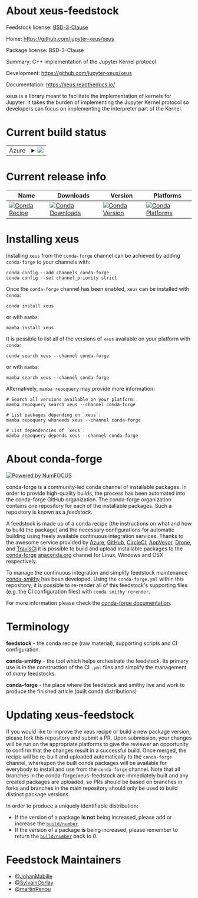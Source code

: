 About xeus-feedstock
====================

Feedstock license: [BSD-3-Clause](https://github.com/conda-forge/xeus-feedstock/blob/main/LICENSE.txt)

Home: https://github.com/jupyter-xeus/xeus

Package license: BSD-3-Clause

Summary: C++ implementation of the Jupyter Kernel protocol

Development: https://github.com/jupyter-xeus/xeus

Documentation: https://xeus.readthedocs.io/

xeus is a library meant to facilitate the implementation of kernels for Jupyter. It takes the burden of implementing the Jupyter Kernel protocol so developers can focus on implementing the interpreter part of the Kernel.

Current build status
====================


<table>
    
  <tr>
    <td>Azure</td>
    <td>
      <details>
        <summary>
          <a href="https://dev.azure.com/conda-forge/feedstock-builds/_build/latest?definitionId=2159&branchName=main">
            <img src="https://dev.azure.com/conda-forge/feedstock-builds/_apis/build/status/xeus-feedstock?branchName=main">
          </a>
        </summary>
        <table>
          <thead><tr><th>Variant</th><th>Status</th></tr></thead>
          <tbody><tr>
              <td>linux_64</td>
              <td>
                <a href="https://dev.azure.com/conda-forge/feedstock-builds/_build/latest?definitionId=2159&branchName=main">
                  <img src="https://dev.azure.com/conda-forge/feedstock-builds/_apis/build/status/xeus-feedstock?branchName=main&jobName=linux&configuration=linux%20linux_64_" alt="variant">
                </a>
              </td>
            </tr><tr>
              <td>linux_aarch64</td>
              <td>
                <a href="https://dev.azure.com/conda-forge/feedstock-builds/_build/latest?definitionId=2159&branchName=main">
                  <img src="https://dev.azure.com/conda-forge/feedstock-builds/_apis/build/status/xeus-feedstock?branchName=main&jobName=linux&configuration=linux%20linux_aarch64_" alt="variant">
                </a>
              </td>
            </tr><tr>
              <td>linux_ppc64le</td>
              <td>
                <a href="https://dev.azure.com/conda-forge/feedstock-builds/_build/latest?definitionId=2159&branchName=main">
                  <img src="https://dev.azure.com/conda-forge/feedstock-builds/_apis/build/status/xeus-feedstock?branchName=main&jobName=linux&configuration=linux%20linux_ppc64le_" alt="variant">
                </a>
              </td>
            </tr><tr>
              <td>osx_64</td>
              <td>
                <a href="https://dev.azure.com/conda-forge/feedstock-builds/_build/latest?definitionId=2159&branchName=main">
                  <img src="https://dev.azure.com/conda-forge/feedstock-builds/_apis/build/status/xeus-feedstock?branchName=main&jobName=osx&configuration=osx%20osx_64_" alt="variant">
                </a>
              </td>
            </tr><tr>
              <td>osx_arm64</td>
              <td>
                <a href="https://dev.azure.com/conda-forge/feedstock-builds/_build/latest?definitionId=2159&branchName=main">
                  <img src="https://dev.azure.com/conda-forge/feedstock-builds/_apis/build/status/xeus-feedstock?branchName=main&jobName=osx&configuration=osx%20osx_arm64_" alt="variant">
                </a>
              </td>
            </tr><tr>
              <td>win_64</td>
              <td>
                <a href="https://dev.azure.com/conda-forge/feedstock-builds/_build/latest?definitionId=2159&branchName=main">
                  <img src="https://dev.azure.com/conda-forge/feedstock-builds/_apis/build/status/xeus-feedstock?branchName=main&jobName=win&configuration=win%20win_64_" alt="variant">
                </a>
              </td>
            </tr>
          </tbody>
        </table>
      </details>
    </td>
  </tr>
</table>

Current release info
====================

| Name | Downloads | Version | Platforms |
| --- | --- | --- | --- |
| [![Conda Recipe](https://img.shields.io/badge/recipe-xeus-green.svg)](https://anaconda.org/conda-forge/xeus) | [![Conda Downloads](https://img.shields.io/conda/dn/conda-forge/xeus.svg)](https://anaconda.org/conda-forge/xeus) | [![Conda Version](https://img.shields.io/conda/vn/conda-forge/xeus.svg)](https://anaconda.org/conda-forge/xeus) | [![Conda Platforms](https://img.shields.io/conda/pn/conda-forge/xeus.svg)](https://anaconda.org/conda-forge/xeus) |

Installing xeus
===============

Installing `xeus` from the `conda-forge` channel can be achieved by adding `conda-forge` to your channels with:

```
conda config --add channels conda-forge
conda config --set channel_priority strict
```

Once the `conda-forge` channel has been enabled, `xeus` can be installed with `conda`:

```
conda install xeus
```

or with `mamba`:

```
mamba install xeus
```

It is possible to list all of the versions of `xeus` available on your platform with `conda`:

```
conda search xeus --channel conda-forge
```

or with `mamba`:

```
mamba search xeus --channel conda-forge
```

Alternatively, `mamba repoquery` may provide more information:

```
# Search all versions available on your platform:
mamba repoquery search xeus --channel conda-forge

# List packages depending on `xeus`:
mamba repoquery whoneeds xeus --channel conda-forge

# List dependencies of `xeus`:
mamba repoquery depends xeus --channel conda-forge
```


About conda-forge
=================

[![Powered by
NumFOCUS](https://img.shields.io/badge/powered%20by-NumFOCUS-orange.svg?style=flat&colorA=E1523D&colorB=007D8A)](https://numfocus.org)

conda-forge is a community-led conda channel of installable packages.
In order to provide high-quality builds, the process has been automated into the
conda-forge GitHub organization. The conda-forge organization contains one repository
for each of the installable packages. Such a repository is known as a *feedstock*.

A feedstock is made up of a conda recipe (the instructions on what and how to build
the package) and the necessary configurations for automatic building using freely
available continuous integration services. Thanks to the awesome service provided by
[Azure](https://azure.microsoft.com/en-us/services/devops/), [GitHub](https://github.com/),
[CircleCI](https://circleci.com/), [AppVeyor](https://www.appveyor.com/),
[Drone](https://cloud.drone.io/welcome), and [TravisCI](https://travis-ci.com/)
it is possible to build and upload installable packages to the
[conda-forge](https://anaconda.org/conda-forge) [anaconda.org](https://anaconda.org/)
channel for Linux, Windows and OSX respectively.

To manage the continuous integration and simplify feedstock maintenance
[conda-smithy](https://github.com/conda-forge/conda-smithy) has been developed.
Using the ``conda-forge.yml`` within this repository, it is possible to re-render all of
this feedstock's supporting files (e.g. the CI configuration files) with ``conda smithy rerender``.

For more information please check the [conda-forge documentation](https://conda-forge.org/docs/).

Terminology
===========

**feedstock** - the conda recipe (raw material), supporting scripts and CI configuration.

**conda-smithy** - the tool which helps orchestrate the feedstock.
                   Its primary use is in the construction of the CI ``.yml`` files
                   and simplify the management of *many* feedstocks.

**conda-forge** - the place where the feedstock and smithy live and work to
                  produce the finished article (built conda distributions)


Updating xeus-feedstock
=======================

If you would like to improve the xeus recipe or build a new
package version, please fork this repository and submit a PR. Upon submission,
your changes will be run on the appropriate platforms to give the reviewer an
opportunity to confirm that the changes result in a successful build. Once
merged, the recipe will be re-built and uploaded automatically to the
`conda-forge` channel, whereupon the built conda packages will be available for
everybody to install and use from the `conda-forge` channel.
Note that all branches in the conda-forge/xeus-feedstock are
immediately built and any created packages are uploaded, so PRs should be based
on branches in forks and branches in the main repository should only be used to
build distinct package versions.

In order to produce a uniquely identifiable distribution:
 * If the version of a package **is not** being increased, please add or increase
   the [``build/number``](https://docs.conda.io/projects/conda-build/en/latest/resources/define-metadata.html#build-number-and-string).
 * If the version of a package **is** being increased, please remember to return
   the [``build/number``](https://docs.conda.io/projects/conda-build/en/latest/resources/define-metadata.html#build-number-and-string)
   back to 0.

Feedstock Maintainers
=====================

* [@JohanMabille](https://github.com/JohanMabille/)
* [@SylvainCorlay](https://github.com/SylvainCorlay/)
* [@martinRenou](https://github.com/martinRenou/)

